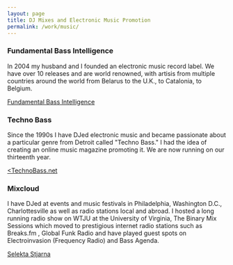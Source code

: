 ```yaml
---
layout: page
title: DJ Mixes and Electronic Music Promotion
permalink: /work/music/
---
```


<h3>Fundamental Bass Intelligence</h3>

In 2004 my husband and I founded an electronic music record label. We have over 10 releases and are world renowned, with artisis from multiple countries around the world from Belarus to the U.K., to Catalonia, to Belgium.

<a href="http://fundamentalbassintelligence.com/">Fundamental Bass Intelligence</a>

<h3>Techno Bass</h3>

Since the 1990s I have DJed electronic music and became passionate about a particular genre from Detroit called "Techno Bass." I had the idea of creating an online music magazine promoting it. We are now running on our thirteenth year.

<a href="http://www.technobass.net"><TechnoBass.net</a>

<h3>Mixcloud</h3>

I have DJed at events and music festivals in Philadelphia, Washington D.C., Charlottesville as well as radio stations local and abroad. I hosted a long running radio show on WTJU at the University of Virginia, The Binary Mix Sessions  which moved to prestigious internet radio stations such as Breaks.fm , Global Funk Radio and have played guest spots on Electroinvasion (Frequency Radio) and Bass Agenda.

<a href="https://www.mixcloud.com/selektastjarna/">Selekta Stjarna</a>